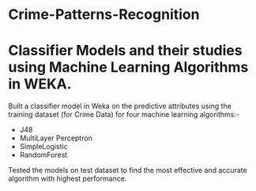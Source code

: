 # Crime-Patterns-Recognition
# Classifier Models and their studies using Machine Learning Algorithms in WEKA.

Built a classifier model in Weka on the predictive attributes using the training dataset (for Crime Data) for four machine learning algorithms:-
* J48
* MultiLayer Perceptron
* SimpleLogistic 
* RandomForest

Tested the models on test dataset to find the most effective and accurate algorithm with highest performance.

